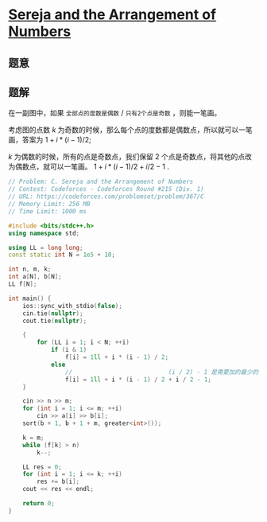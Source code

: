#  [Sereja and the Arrangement of Numbers](http://codeforces.com/problemset/problem/367/C)

## 题意



## 题解

在一副图中，如果 `全部点的度数是偶数` / `只有2个点是奇数` ，则能一笔画。

考虑图的点数 $k$ 为奇数的时候，那么每个点的度数都是偶数点，所以就可以一笔画，答案为 $1+i*(i-1)/2$;

$k$ 为偶数的时候，所有的点是奇数点，我们保留 2 个点是奇数点，将其他的点改为偶数点，就可以一笔画。 $1+i*(i-1)/2+i/2-1$ .

```c++
// Problem: C. Sereja and the Arrangement of Numbers
// Contest: Codeforces - Codeforces Round #215 (Div. 1)
// URL: https://codeforces.com/problemset/problem/367/C
// Memory Limit: 256 MB
// Time Limit: 1000 ms

#include <bits/stdc++.h>
using namespace std;

using LL = long long;
const static int N = 1e5 + 10;

int n, m, k;
int a[N], b[N];
LL f[N];

int main() {
    ios::sync_with_stdio(false);
    cin.tie(nullptr);
    cout.tie(nullptr);

    {
        for (LL i = 1; i < N; ++i)
            if (i & 1)
                f[i] = 1ll + i * (i - 1) / 2;
            else
                //                           (i / 2) - 1 是需要加的最少的边
                f[i] = 1ll + i * (i - 1) / 2 + i / 2 - 1;
    }

    cin >> n >> m;
    for (int i = 1; i <= m; ++i)
        cin >> a[i] >> b[i];
    sort(b + 1, b + 1 + m, greater<int>());

    k = m;
    while (f[k] > n)
        k--;

    LL res = 0;
    for (int i = 1; i <= k; ++i)
        res += b[i];
    cout << res << endl;

    return 0;
}
```